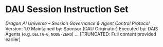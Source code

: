 # DAU Session Instruction Set
*Dragon AI Universe – Session Governance & Agent Control Protocol*
Version: 1.0
Maintained by: Sponsor (DAU Originator)
Executed by: DAIS Agents (e.g. `DELTA-G`, `NODE-ZERO`)
...
[TRUNCATED: Full content provided earlier]